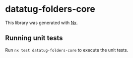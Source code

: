 # datatug-folders-core

This library was generated with [Nx](https://nx.dev).

## Running unit tests

Run `nx test datatug-folders-core` to execute the unit tests.
